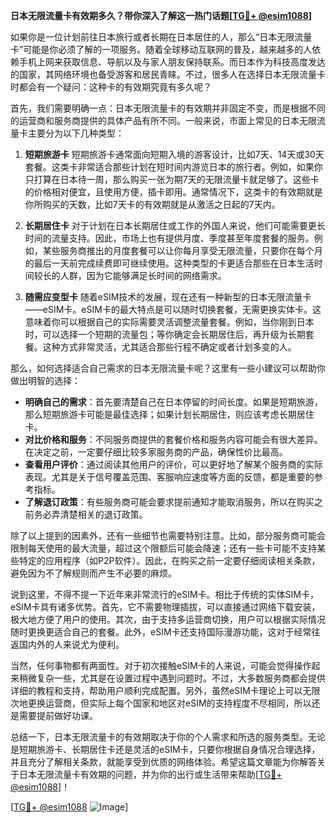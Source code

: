 **日本无限流量卡有效期多久？带你深入了解这一热门话题[[TG💪+ @esim1088](https://t.me/s/esim1088)]**

如果你是一位计划前往日本旅行或者长期在日本居住的人，那么“日本无限流量卡”可能是你必须了解的一项服务。随着全球移动互联网的普及，越来越多的人依赖手机上网来获取信息、导航以及与家人朋友保持联系。而日本作为科技高度发达的国家，其网络环境也备受游客和居民青睐。不过，很多人在选择日本无限流量卡时都会有一个疑问：这种卡的有效期究竟有多久呢？

首先，我们需要明确一点：日本无限流量卡的有效期并非固定不变，而是根据不同的运营商和服务商提供的具体产品有所不同。一般来说，市面上常见的日本无限流量卡主要分为以下几种类型：

1. **短期旅游卡**
   短期旅游卡通常面向短期入境的游客设计，比如7天、14天或30天套餐。这类卡非常适合那些计划在短时间内游览日本的旅行者。例如，如果你只打算在日本待一周，那么购买一张为期7天的无限流量卡就足够了。这些卡的价格相对便宜，且使用方便，插卡即用。通常情况下，这类卡的有效期就是你所购买的天数，比如7天卡的有效期就是从激活之日起的7天内。

2. **长期居住卡**
   对于计划在日本长期居住或工作的外国人来说，他们可能需要更长时间的流量支持。因此，市场上也有提供月度、季度甚至年度套餐的服务。例如，某些服务商推出的月度套餐可以让你每月享受无限流量，只要你在每个月的最后一天前完成续费即可继续使用。这种类型的卡更适合那些在日本生活时间较长的人群，因为它能够满足长时间的网络需求。

3. **随需应变型卡**
   随着eSIM技术的发展，现在还有一种新型的日本无限流量卡——eSIM卡。eSIM卡的最大特点是可以随时切换套餐，无需更换实体卡。这意味着你可以根据自己的实际需要灵活调整流量套餐。例如，当你刚到日本时，可以选择一个短期的流量包；等你确定会长期居住后，再升级为长期套餐。这种方式非常灵活，尤其适合那些行程不确定或者计划多变的人。

那么，如何选择适合自己需求的日本无限流量卡呢？这里有一些小建议可以帮助你做出明智的选择：

- **明确自己的需求**：首先要清楚自己在日本停留的时间长度。如果是短期旅游，那么短期旅游卡可能是最佳选择；如果计划长期居住，则应该考虑长期居住卡。
- **对比价格和服务**：不同服务商提供的套餐价格和服务内容可能会有很大差异。在决定之前，一定要仔细比较多家服务商的产品，确保性价比最高。
- **查看用户评价**：通过阅读其他用户的评价，可以更好地了解某个服务商的实际表现。尤其是关于信号覆盖范围、客服响应速度等方面的反馈，都是重要的参考指标。
- **了解退订政策**：有些服务商可能会要求提前通知才能取消服务，所以在购买之前务必弄清楚相关的退订政策。

除了以上提到的因素外，还有一些细节也需要特别注意。比如，部分服务商可能会限制每天使用的最大流量，超过这个限额后可能会降速；还有一些卡可能不支持某些特定的应用程序（如P2P软件）。因此，在购买之前一定要仔细阅读相关条款，避免因为不了解规则而产生不必要的麻烦。

说到这里，不得不提一下近年来非常流行的eSIM卡。相比于传统的实体SIM卡，eSIM卡具有诸多优势。首先，它不需要物理插拔，可以直接通过网络下载安装，极大地方便了用户的使用。其次，由于支持多运营商切换，用户可以根据实际情况随时更换更适合自己的套餐。此外，eSIM卡还支持国际漫游功能，这对于经常往返国内外的人来说尤为便利。

当然，任何事物都有两面性。对于初次接触eSIM卡的人来说，可能会觉得操作起来稍微复杂一些，尤其是在设置过程中遇到问题时。不过，大多数服务商都会提供详细的教程和支持，帮助用户顺利完成配置。另外，虽然eSIM卡理论上可以无限次地更换运营商，但实际上每个国家和地区对eSIM的支持程度不尽相同，所以还是需要提前做好功课。

总结一下，日本无限流量卡的有效期取决于你的个人需求和所选的服务类型。无论是短期旅游卡、长期居住卡还是灵活的eSIM卡，只要你根据自身情况合理选择，并且充分了解相关条款，就能享受到优质的网络体验。希望这篇文章能为你解答关于日本无限流量卡有效期的问题，并为你的出行或生活带来帮助[[TG💪+ @esim1088](https://t.me/s/esim1088)]！

[[TG💪+ @esim1088](https://t.me/s/esim1088) ![Image](https://i.postimg.cc/4NQfJmqS/Snipaste-2025-05-13-00-14-12.png)]